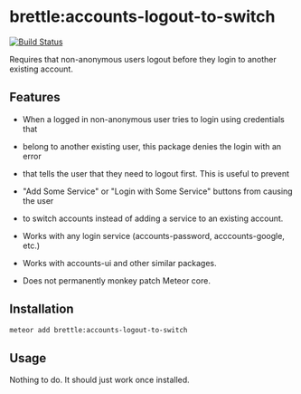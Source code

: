 # brettle:accounts-logout-to-switch

[![Build Status](https://travis-ci.org/brettle/meteor-accounts-logout-to-switch.svg?branch=master)](https://travis-ci.org/brettle/meteor-accounts-logout-to-switch)

Requires that non-anonymous users logout before they login to another existing
account.

## Features

- When a logged in non-anonymous user tries to login using credentials that
- belong to another existing user, this package denies the login with an error
- that tells the user  that they need to logout first. This is useful to prevent
- "Add Some Service" or "Login with Some Service" buttons from causing the user
- to switch accounts instead of adding a service to an existing account.

- Works with any login service (accounts-password, acccounts-google, etc.)

- Works with accounts-ui and other similar packages.

- Does not permanently monkey patch Meteor core.

## Installation
```sh
meteor add brettle:accounts-logout-to-switch
```

## Usage

Nothing to do. It should just work once installed.
